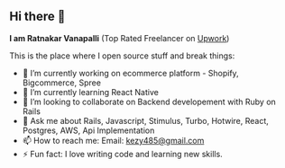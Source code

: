 ## Hi there 👋


**I am Ratnakar Vanapalli** (Top Rated Freelancer on [Upwork](https://www.upwork.com/freelancers/~01d1a327919c67fc9f?viewMode=1))

This is the place where I open source stuff and break things:

- 🔭 I’m currently working on ecommerce platform - Shopify, Bigcommerce, Spree
- 🌱 I’m currently learning React Native
- 👯 I’m looking to collaborate on Backend developement with Ruby on Rails 
- 💬 Ask me about Rails, Javascript, Stimulus, Turbo, Hotwire, React, Postgres, AWS, Api Implementation
- 📫 How to reach me: Email: kezy485@gmail.com
- ⚡ Fun fact: I love writing code and learning new skills.

